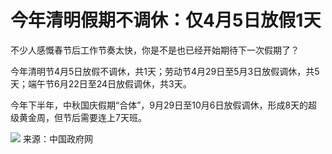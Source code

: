 # 今年清明假期不调休：仅4月5日放假1天

不少人感慨春节后工作节奏太快，你是不是也已经开始期待下一次假期了？

今年清明节4月5日放假不调休，共1天；劳动节4月29日至5月3日放假调休，共5天；端午节6月22日至24日放假调休，共3天。

今年下半年，中秋国庆假期“合体”，9月29日至10月6日放假调休，形成8天的超级黄金周，但节后需要连上7天班。

![](https://inews.gtimg.com/newsapp_match/0/15689120725/0)
来源：中国政府网

